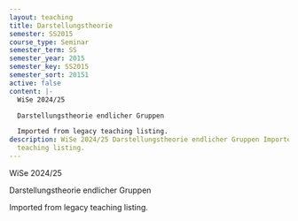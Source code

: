 ```yaml
---
layout: teaching
title: Darstellungstheorie
semester: SS2015
course_type: Seminar
semester_term: SS
semester_year: 2015
semester_key: SS2015
semester_sort: 20151
active: false
content: |-
  WiSe 2024/25

  Darstellungstheorie endlicher Gruppen

  Imported from legacy teaching listing.
description: WiSe 2024/25 Darstellungstheorie endlicher Gruppen Imported from legacy
  teaching listing.
---
```

WiSe 2024/25

Darstellungstheorie endlicher Gruppen

Imported from legacy teaching listing.
